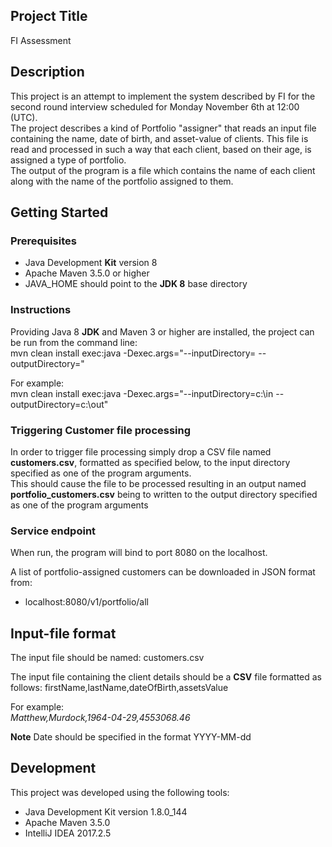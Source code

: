 ## Project Title

FI Assessment

## Description
This project is an attempt to implement the system described by FI for the second round interview
scheduled for Monday November 6th at 12:00 (UTC).<br/>
The project describes a kind of Portfolio "assigner" that reads an input file containing the name,
date of birth, and asset-value of clients.  This file is read and processed in such a way that each client, based on their age, is assigned a
type of portfolio.<br/>
The output of the program is a file which contains the name of each client along with the name of
the portfolio assigned to them.

## Getting Started
### Prerequisites
-  Java Development **Kit** version 8
-  Apache Maven 3.5.0 or higher
-  JAVA_HOME should point to the **JDK 8** base directory

### Instructions
Providing Java 8 **JDK** and Maven 3 or higher are installed, the project can be run from the command line:<br/>
mvn clean install exec:java -Dexec.args="--inputDirectory=*<dir1>* --outputDirectory=*<dir2>*"

For example:<br/>
mvn clean install exec:java -Dexec.args="--inputDirectory=c:\in --outputDirectory=c:\out"

### Triggering Customer file processing
In order to trigger file processing simply drop a CSV file named **customers.csv**, formatted as specified below, to the
input directory specified as one of the program arguments.<br/>
This should cause the file to be processed resulting in an output named **portfolio_customers.csv** being to written to
the output directory specified as one of the program arguments

### Service endpoint
When run, the program will bind to port 8080 on the localhost. <br/>

A list of portfolio-assigned customers can be downloaded in JSON format from:<br/>
- localhost:8080/v1/portfolio/all

## Input-file format
The input file should be named:  customers.csv  <br/>

The input file containing the client details should be a **CSV** file formatted as follows:
firstName,lastName,dateOfBirth,assetsValue

For example:<br/>
*Matthew,Murdock,1964-04-29,4553068.46*

**Note** Date should be specified in the format YYYY-MM-dd

## Development
This project was developed using the following tools:
-  Java Development Kit version 1.8.0_144
-  Apache Maven 3.5.0
-  IntelliJ IDEA 2017.2.5

